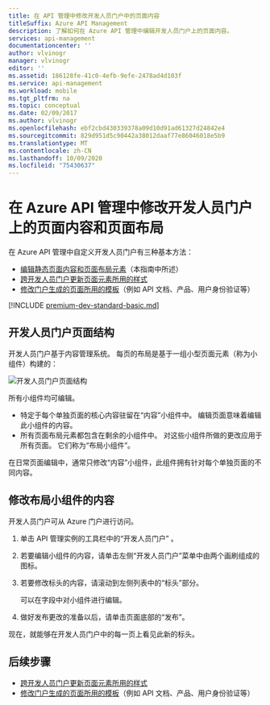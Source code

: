```yaml
---
title: 在 API 管理中修改开发人员门户中的页面内容
titleSuffix: Azure API Management
description: 了解如何在 Azure API 管理中编辑开发人员门户上的页面内容。
services: api-management
documentationcenter: ''
author: vlvinogr
manager: vlvinogr
editor: ''
ms.assetid: 186128fe-41c0-4efb-9efe-2478ad4d103f
ms.service: api-management
ms.workload: mobile
ms.tgt_pltfrm: na
ms.topic: conceptual
ms.date: 02/09/2017
ms.author: vlvinogr
ms.openlocfilehash: ebf2cbd430339378a09d10d91ad61327d24842e4
ms.sourcegitcommit: 829d951d5c90442a38012daaf77e86046018e5b9
ms.translationtype: MT
ms.contentlocale: zh-CN
ms.lasthandoff: 10/09/2020
ms.locfileid: "75430637"
---
```

# <a name="modify-the-content-and-layout-of-pages-on-the-developer-portal-in-azure-api-management"></a>在 Azure API 管理中修改开发人员门户上的页面内容和页面布局
在 Azure API 管理中自定义开发人员门户有三种基本方法：

* [编辑静态页面内容和页面布局元素][modify-content-layout]（本指南中所述）
* [跨开发人员门户更新页面元素所用的样式][customize-styles]
* [修改门户生成的页面所用的模板][portal-templates]（例如 API 文档、产品、用户身份验证等）

[!INCLUDE [premium-dev-standard-basic.md](../../includes/api-management-availability-premium-dev-standard-basic.md)]

## <a name="structure-of-developer-portal-pages"></a><a name="page-structure"> </a>开发人员门户页面结构

开发人员门户基于内容管理系统。 每页的布局是基于一组小型页面元素（称为小组件）构建的：

![开发人员门户页面结构][api-management-customization-widget-structure]

所有小组件均可编辑。
* 特定于每个单独页面的核心内容驻留在“内容”小组件中。 编辑页面意味着编辑此小组件的内容。
* 所有页面布局元素都包含在剩余的小组件中。 对这些小组件所做的更改应用于所有页面。 它们称为“布局小组件”。

在日常页面编辑中，通常只修改“内容”小组件，此组件拥有针对每个单独页面的不同内容。

## <a name="modifying-the-contents-of-a-layout-widget"></a><a name="modify-layout-widget"> </a>修改布局小组件的内容

开发人员门户可从 Azure 门户进行访问。

1. 单击 API 管理实例的工具栏中的“开发人员门户”  。
2. 若要编辑小组件的内容，请单击左侧“开发人员门户”菜单中由两个画刷组成的图标。 
3. 若要修改标头的内容，请滚动到左侧列表中的“标头”部分。 

    可以在字段中对小组件进行编辑。
4. 做好发布更改的准备以后，请单击页面底部的“发布”。 

现在，就能够在开发人员门户中的每一页上看见此新的标头。

## <a name="next-steps"></a><a name="next-steps"> </a>后续步骤
* [跨开发人员门户更新页面元素所用的样式][customize-styles]
* [修改门户生成的页面所用的模板][portal-templates]（例如 API 文档、产品、用户身份验证等）

[Structure of developer portal pages]: #page-structure
[Modifying the contents of a layout widget]: #modify-layout-widget
[Edit the contents of a page]: #edit-page-contents
[Next steps]: #next-steps

[modify-content-layout]: api-management-modify-content-layout.md
[customize-styles]: api-management-customize-styles.md
[portal-templates]: api-management-developer-portal-templates.md

[api-management-customization-widget-structure]: ./media/api-management-modify-content-layout/portal-widget-structure.png
[api-management-management-console]: ./media/api-management-modify-content-layout/api-management-management-console.png
[api-management-widgets-header]: ./media/api-management-modify-content-layout/api-management-widgets-header.png
[api-management-customization-manage-content]: ./media/api-management-modify-content-layout/api-management-customization-manage-content.png
